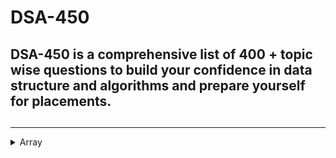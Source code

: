 # DSA-450
##  DSA-450 is a comprehensive list of 400 + topic wise questions to build your confidence in data structure and algorithms and prepare yourself for placements.
## 
<hr>

<details>
<summary>Array</summary>
<br>
 [Reverse the array 3].(https://www.geeksforgeeks.org/write-a-program-to-reverse-an-array-or-string)
</details>
